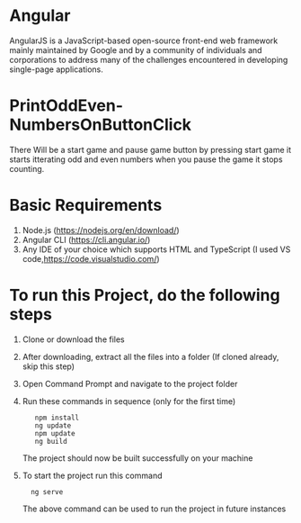 # Angular 
AngularJS is a JavaScript-based open-source front-end web framework mainly maintained by Google and by a community of individuals and corporations to address many of the challenges encountered in developing single-page applications. 

# PrintOddEven-NumbersOnButtonClick 

There Will be a start game and pause game button by pressing start game it starts itterating odd and even numbers when you pause the game it stops counting.

# Basic Requirements

1. Node.js (https://nodejs.org/en/download/)
2. Angular CLI (https://cli.angular.io/)
3. Any IDE of your choice which supports HTML and TypeScript (I used VS code,https://code.visualstudio.com/)

# To run this Project, do the following steps

1. Clone or download the files
2. After downloading, extract all the files into a folder (If cloned already, skip this step)
3. Open Command Prompt and navigate to the project folder
4. Run these commands in sequence (only for the first time)

          npm install
          ng update
          npm update
          ng build
 
    The project should now be built successfully on your machine

 5. To start the project run this command 

          ng serve

    The above command can be used to run the project in future instances
